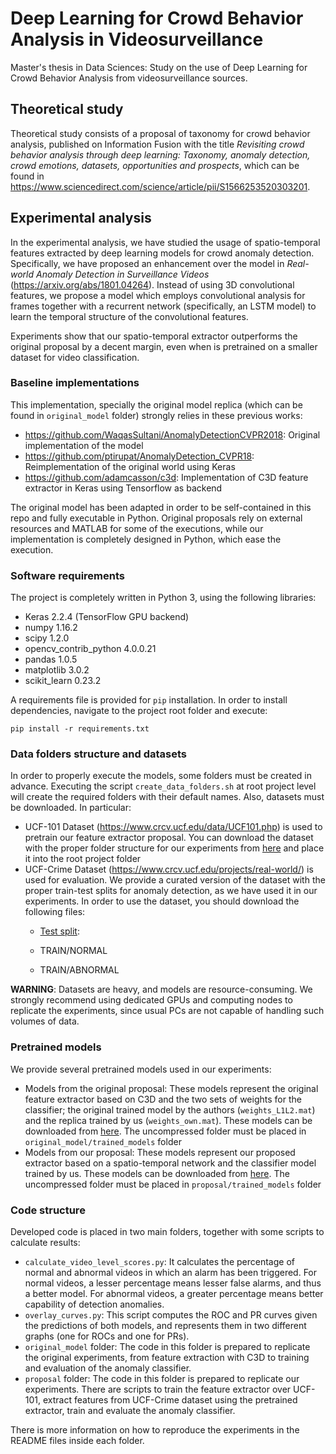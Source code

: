 # Deep Learning for Crowd Behavior Analysis in Videosurveillance

Master's thesis in Data Sciences: Study on the use of Deep Learning
for Crowd Behavior Analysis from videosurveillance
sources.

## Theoretical study

Theoretical study consists of a proposal of taxonomy for crowd
behavior analysis, published on Information Fusion with the title
_Revisiting crowd behavior analysis through deep learning: Taxonomy,
anomaly detection, crowd emotions, datasets, opportunities and
prospects_, which can be found in
https://www.sciencedirect.com/science/article/pii/S1566253520303201.

## Experimental analysis

In the experimental analysis, we have studied the usage of
spatio-temporal features extracted by deep learning models for crowd
anomaly detection. Specifically, we have proposed an enhancement over
the model in _Real-world Anomaly Detection in Surveillance Videos_
(https://arxiv.org/abs/1801.04264). Instead of using 3D convolutional
features, we propose a model which employs convolutional analysis for
frames together with a recurrent network (specifically, an LSTM model)
to learn the temporal structure of the convolutional features.

Experiments show that our spatio-temporal extractor outperforms the
original proposal by a decent margin, even when is pretrained on a
smaller dataset for video classification.

### Baseline implementations

This implementation, specially the original model replica (which
can be found in `original_model` folder) strongly relies in
these previous works:

- https://github.com/WaqasSultani/AnomalyDetectionCVPR2018: Original
  implementation of the model
- https://github.com/ptirupat/AnomalyDetection_CVPR18: Reimplementation
  of the original world using Keras
- https://github.com/adamcasson/c3d: Implementation of C3D feature
  extractor in Keras using Tensorflow as backend

The original model has been adapted in order to be self-contained in
this repo and fully executable in Python. Original proposals rely on
external resources and MATLAB for some of the executions, while our
implementation is completely designed in Python, which ease the
execution.

### Software requirements

The project is completely written in Python 3, using the following
libraries:

- Keras 2.2.4 (TensorFlow GPU backend)
- numpy 1.16.2
- scipy 1.2.0
- opencv_contrib_python 4.0.0.21
- pandas 1.0.5
- matplotlib 3.0.2
- scikit_learn 0.23.2

A requirements file is provided for `pip` installation. In order to
install dependencies, navigate to the project root folder and execute:

``` shell
pip install -r requirements.txt
```

### Data folders structure and datasets

In order to properly execute the models, some folders must be created
in advance. Executing the script `create_data_folders.sh` at root
project level will create the required folders with their default
names. Also, datasets must be downloaded. In particular:

- UCF-101 Dataset (https://www.crcv.ucf.edu/data/UCF101.php) is used
  to pretrain our feature extractor proposal. You can download the
  dataset with the proper folder structure for our experiments from
  [here](https://drive.google.com/file/d/1R2E9WjQS8c48S2z7mNTT8Gc1H1z2mnqP/view?usp=sharing)
  and place it into the root project folder
- UCF-Crime Dataset (https://www.crcv.ucf.edu/projects/real-world/) is
  used for evaluation. We provide a curated version of the dataset
  with the proper train-test splits for anomaly detection, as we have
  used it in our experiments. In order to use the dataset, you should
  download the following files:
  - [Test split](https://drive.google.com/file/d/1ynzUmzihaAZkLXJ9jzhppK0eLMskhh1F/view?usp=sharing):

  - TRAIN/NORMAL
  - TRAIN/ABNORMAL

**WARNING**: Datasets are heavy, and models are resource-consuming.
We strongly recommend using dedicated GPUs and computing nodes to
replicate the experiments, since usual PCs are not capable of handling
such volumes of data.

### Pretrained models

We provide several pretrained models used in our experiments:

- Models from the original proposal: These models represent the
  original feature extractor based on C3D and the two sets of weights
  for the classifier; the original trained model by the authors
  (`weights_L1L2.mat`) and the replica trained by us
  (`weights_own.mat`). These models can be downloaded from
  [here](https://drive.google.com/file/d/1s3qBXLZzMGAsmG8U0YTJJ4NOOK3KBakl/view?usp=sharing).
  The uncompressed folder must be placed in
  `original_model/trained_models` folder
- Models from our proposal: These models represent our proposed
  extractor based on a spatio-temporal network and the classifier
  model trained by us. These models can be downloaded from
  [here](https://drive.google.com/file/d/1XJ8DLRSHowEA3JB2xAUQGOzTo1y0ofQj/view?usp=sharing).
  The uncompressed folder must be placed in `proposal/trained_models`
  folder

### Code structure

Developed code is placed in two main folders, together with some
scripts to calculate results:

- `calculate_video_level_scores.py`: It calculates the percentage of
  normal and abnormal videos in which an alarm has been triggered. For
  normal videos, a lesser percentage means lesser false alarms, and
  thus a better model. For abnormal videos, a greater percentage means
  better capability of detection anomalies.
- `overlay_curves.py`: This script computes the ROC and PR curves
  given the predictions of both models, and represents them in two
  different graphs (one for ROCs and one for PRs).
- `original_model` folder: The code in this folder is prepared to
  replicate the original experiments, from feature extraction with C3D
  to training and evaluation of the anomaly classifier.
- `proposal` folder: The code in this folder is prepared to replicate
  our experiments. There are scripts to train the feature extractor
  over UCF-101, extract features from UCF-Crime dataset using the
  pretrained extractor, train and evaluate the anomaly classifier.

There is more information on how to reproduce the experiments in the
README files inside each folder.
